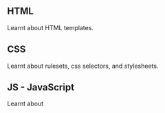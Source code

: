 ## HTML
Learnt about HTML templates. <br>

## CSS
Learnt about rulesets, css selectors, and stylesheets.<br>

## JS - JavaScript
Learnt about 
